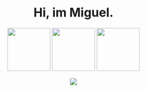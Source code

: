 <div align='center'>

# Hi, im Miguel. 
 
 <img src="https://i.postimg.cc/vTP9j9jg/Python-programming-logo-on-transparent-background-PNG.png" height = 100px;/> <img src="https://cdn.jsdelivr.net/gh/devicons/devicon/icons/vscode/vscode-original-wordmark.svg" height = 100px;/> 
            <img src="https://cdn.jsdelivr.net/gh/devicons/devicon/icons/linux/linux-original.svg" height = 100px;/>
 
<a href = "mailto:t4miguelchave@gmail.com"><img src="https://img.shields.io/badge/Gmail-D14836?style=for-the-badge&logo=gmail&logoColor=white" target="_blank"></a>

